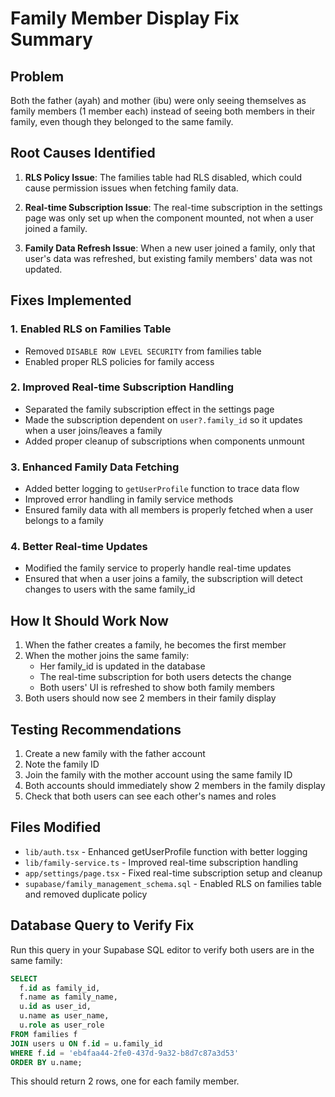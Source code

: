 # Family Member Display Fix Summary

## Problem
Both the father (ayah) and mother (ibu) were only seeing themselves as family members (1 member each) instead of seeing both members in their family, even though they belonged to the same family.

## Root Causes Identified

1. **RLS Policy Issue**: The families table had RLS disabled, which could cause permission issues when fetching family data.

2. **Real-time Subscription Issue**: The real-time subscription in the settings page was only set up when the component mounted, not when a user joined a family.

3. **Family Data Refresh Issue**: When a new user joined a family, only that user's data was refreshed, but existing family members' data was not updated.

## Fixes Implemented

### 1. Enabled RLS on Families Table
- Removed `DISABLE ROW LEVEL SECURITY` from families table
- Enabled proper RLS policies for family access

### 2. Improved Real-time Subscription Handling
- Separated the family subscription effect in the settings page
- Made the subscription dependent on `user?.family_id` so it updates when a user joins/leaves a family
- Added proper cleanup of subscriptions when components unmount

### 3. Enhanced Family Data Fetching
- Added better logging to `getUserProfile` function to trace data flow
- Improved error handling in family service methods
- Ensured family data with all members is properly fetched when a user belongs to a family

### 4. Better Real-time Updates
- Modified the family service to properly handle real-time updates
- Ensured that when a user joins a family, the subscription will detect changes to users with the same family_id

## How It Should Work Now

1. When the father creates a family, he becomes the first member
2. When the mother joins the same family:
   - Her family_id is updated in the database
   - The real-time subscription for both users detects the change
   - Both users' UI is refreshed to show both family members
3. Both users should now see 2 members in their family display

## Testing Recommendations

1. Create a new family with the father account
2. Note the family ID
3. Join the family with the mother account using the same family ID
4. Both accounts should immediately show 2 members in the family display
5. Check that both users can see each other's names and roles

## Files Modified

- `lib/auth.tsx` - Enhanced getUserProfile function with better logging
- `lib/family-service.ts` - Improved real-time subscription handling
- `app/settings/page.tsx` - Fixed real-time subscription setup and cleanup
- `supabase/family_management_schema.sql` - Enabled RLS on families table and removed duplicate policy

## Database Query to Verify Fix

Run this query in your Supabase SQL editor to verify both users are in the same family:

```sql
SELECT 
  f.id as family_id,
  f.name as family_name,
  u.id as user_id,
  u.name as user_name,
  u.role as user_role
FROM families f
JOIN users u ON f.id = u.family_id
WHERE f.id = 'eb4faa44-2fe0-437d-9a32-b8d7c87a3d53'
ORDER BY u.name;
```

This should return 2 rows, one for each family member.